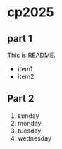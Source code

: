 # cp2025

## part 1
This is README.
- item1
- item2

## Part 2
1. sunday
1. monday
1. tuesday
1. wednesday
